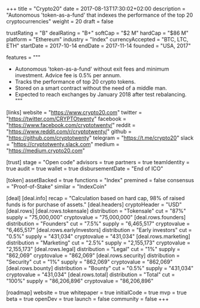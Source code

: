 +++
title = "Crypto20"
date = 2017-08-13T17:30:02+02:00
description = "Autonomous 'token-as-a-fund' that indexes the performance of the top 20 cryptocurrencies"
weight = 20
draft = false

trustRating = "B"
dealRating = "B+"
softCap = "$2 M"
hardCap = "$86 M"
platform = "Ethereum"
industry = "Index"
currencyAccepted = "BTC, LTC, ETH"
startDate = 2017-10-14
endDate = 2017-11-14
founded = "USA, 2017"

features = """
- Autonomous 'token-as-a-fund' without exit fees and minimum investment. Advice fee is 0.5% per annum.
- Tracks the performance of top 20 crypto tokens. 
- Stored on a smart contract without the need of a middle man.
- Expected to reach exchanges by January 2018 after test rebalancing.
"""

[links]
  website = "https://www.crypto20.com"
  twitter = "https://twitter.com/CRYPTOtwenty"
  facebook = "https://www.facebook.com/cryptotwenty/"
  reddit = "https://www.reddit.com/r/cryptotwenty/"
  github = "https://github.com/cryptotwenty"
  telegram = "https://t.me/crypto20"
  slack = "https://cryptotwenty.slack.com"
  medium = "https://medium.crypto20.com"

[trust]
  stage = "Open code"
  advisors = true
  partners = true
  teamIdentity = true
  audit = true
  wallet = true
  disbursementDate = "End of ICO"

[token]
  assetBacked = true
  functions = "Index"
  premined = false
  consensus = "Proof-of-Stake"
  similar = "IndexCoin"

[deal]
  [deal.info]
    recap = "Calculation based on hard cap, 98% of raised funds is for purchase of assets."
  [deal.headers]
    cryptoHeader = "USD"
  [deal.rows]
    [deal.rows.tokensale]
      distribution = "Tokensale"
      cut = "87%"
      supply = "75,000,000"
      cryptovalue = "75,000,000"
    [deal.rows.founders]
      distribution = "Founders"
      cut = "7.5%"
      supply = "6,465,517"
      cryptovalue = "6,465,517"
    [deal.rows.earlyInvestors]
      distribution = "Early investors"
      cut = "0.5%"
      supply = "431,034"
      cryptovalue = "431,034"
    [deal.rows.marketing]
      distribution = "Marketing"
      cut = "2.5%"
      supply = "2,155,173"
      cryptovalue = "2,155,173"
    [deal.rows.legal]
      distribution = "Legal"
      cut = "1%"
      supply = "862,069"
      cryptovalue = "862,069"
    [deal.rows.security]
      distribution = "Security"
      cut = "1%"
      supply = "862,069"
      cryptovalue = "862,069"
    [deal.rows.bounty]
      distribution = "Bounty"
      cut = "0.5%"
      supply = "431,034"
      cryptovalue = "431,034"
    [deal.rows.total]
      distribution = "Total"
      cut = "100%"
      supply = "86,206,896"
      cryptovalue = "86,206,896"

[roadmap]
  website = true
  whitepaper = true
  initialCode = true
  mvp = true
  beta = true
  openDev = true
  launch = false
  community = false
+++
